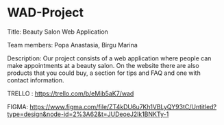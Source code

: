 # WAD-Project

Title: Beauty Salon Web Application


Team members: Popa Anastasia, Birgu Marina



 Description: Our project consists of a web application where people can make appointments at a beauty salon.
 On the website there are also products that you could buy, a section for tips and FAQ and one with contact information. 
 
 TRELLO : https://trello.com/b/eMib5aK7/wad

FIGMA: https://www.figma.com/file/ZT4kDU6u7Kh1VBLyQY93tC/Untitled?type=design&node-id=2%3A62&t=JUDeoeJ2lk1BNKTy-1
